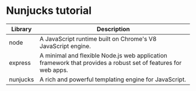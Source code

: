 # Nunjucks tutorial

Library | Description
-|-
node | A JavaScript runtime built on Chrome's V8 JavaScript engine.
express | A minimal and flexible Node.js web application framework that provides a robust set of features for web apps.
nunjucks | A rich and powerful templating engine for JavaScript.

